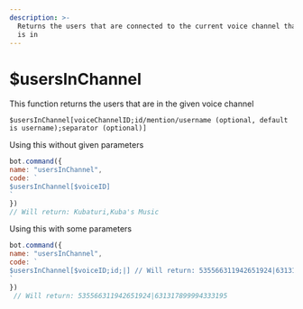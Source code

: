 ```yaml
---
description: >-
  Returns the users that are connected to the current voice channel that the bot
  is in
---
```


# $usersInChannel

This function returns the users that are in the given voice channel

```text
$usersInChannel[voiceChannelID;id/mention/username (optional, default is username);separator (optional)]
```

Using this without given parameters

```javascript
bot.command({
name: "usersInChannel",
code: `
$usersInChannel[$voiceID] 
`
})
// Will return: Kubaturi,Kuba's Music
```

Using this with some parameters

```javascript
bot.command({
name: "usersInChannel",
code: `
$usersInChannel[$voiceID;id;|] // Will return: 535566311942651924|631317899994333195
`
})
 // Will return: 535566311942651924|631317899994333195
```



